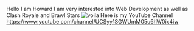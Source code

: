 Hello I am Howard I am very interested into Web Development as well as Clash Royale and Brawl Stars
![voila](https://user-images.githubusercontent.com/122647530/212423619-92b7649a-dd04-4ffb-abae-2927c48393d9.jpg)
Here is my YouTube Channel https://www.youtube.com/channel/UCSyy1SGWUmM05u6hW0ix4iw
